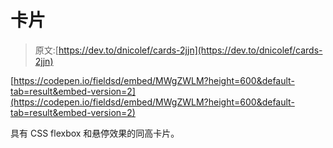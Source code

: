 # 卡片

> 原文:[https://dev.to/dnicolef/cards-2jjn](https://dev.to/dnicolef/cards-2jjn)

[https://codepen.io/fieldsd/embed/MWgZWLM?height=600&default-tab=result&embed-version=2](https://codepen.io/fieldsd/embed/MWgZWLM?height=600&default-tab=result&embed-version=2)

具有 CSS flexbox 和悬停效果的同高卡片。